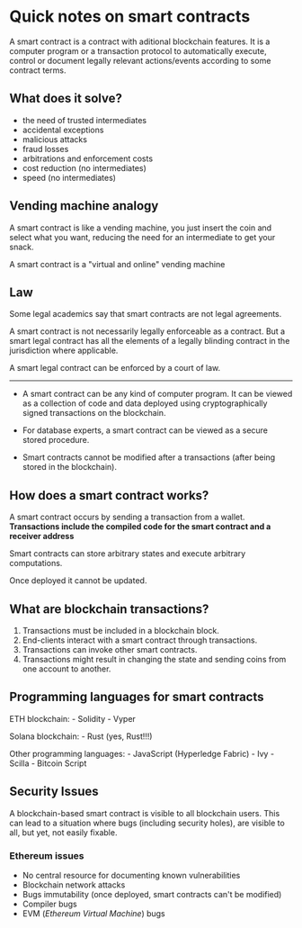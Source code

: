 # Quick notes on smart contracts

A smart contract is a contract with aditional blockchain features. It is a computer program or a transaction protocol to automatically execute, control or document legally relevant actions/events according to some contract terms.

## What does it solve?

- the need of trusted intermediates
- accidental exceptions
- malicious attacks
- fraud losses
- arbitrations and enforcement costs
- cost reduction (no intermediates)
- speed (no intermediates)

## Vending machine analogy

A smart contract is like a vending machine, you just insert the coin and select what you want, reducing the need for an intermediate to get your snack.

A smart contract is a "virtual and online" vending machine

## Law

Some legal academics say that smart contracts are not legal agreements.

A smart contract is not necessarily legally enforceable as a contract. But a smart legal contract has all the elements of a legally blinding contract in the jurisdiction where applicable.

A smart legal contract can be enforced by a court of law.

-------------------------------------------------------

- A smart contract can be any kind of computer program. It can be viewed as a collection of code and data deployed using cryptographically signed transactions on the blockchain.

- For database experts, a smart contract can be viewed as a secure stored procedure.

- Smart contracts cannot be modified after a transactions (after being stored in the blockchain).

## How does a smart contract works?

A smart contract occurs by sending a transaction from a wallet. **Transactions include the compiled code for the smart contract and a receiver address**

Smart contracts can store arbitrary states and execute arbitrary computations.

Once deployed it cannot be updated.

## What are blockchain transactions?

1. Transactions must be included in a blockchain block.
2. End-clients interact with a smart contract through transactions.
3. Transactions can invoke other smart contracts.
4. Transactions might result in changing the state and sending coins from one account to another.

## Programming languages for smart contracts

ETH blockchain:
	- Solidity
	- Vyper

Solana blockchain:
	- Rust (yes, Rust!!!)

Other programming languages:
	- JavaScript (Hyperledge Fabric)
	- Ivy
	- Scilla
	- Bitcoin Script

## Security Issues

A blockchain-based smart contract is visible to all blockchain users. This can lead to a situation where bugs (including security holes), are visible to all, but yet, not easily fixable.

### Ethereum issues

- No central resource for documenting known vulnerabilities
- Blockchain network attacks
- Bugs immutability (once deployed, smart contracts can't be modified)
- Compiler bugs
- EVM (*Ethereum Virtual Machine*) bugs
